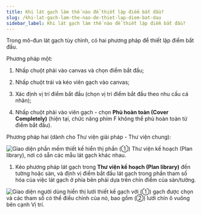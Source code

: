 ```yaml
---
title: Khi lát gạch làm thế nào để thiết lập điểm bắt đầu?
slug: /khi-lat-gach-lam-the-nao-de-thiet-lap-diem-bat-dau
sidebar_label: Khi lát gạch làm thế nào để thiết lập điểm bắt đầu?
---
```


Trong mô-đun lát gạch tùy chỉnh, có hai phương pháp để thiết lập điểm bắt đầu.

Phương pháp một:

1. Nhấp chuột phải vào canvas và chọn điểm bắt đầu;

2. Nhấp chuột trái và kéo viên gạch vào canvas;

3. Xác định vị trí điểm bắt đầu (chọn vị trí điểm bắt đầu theo nhu cầu cá nhân);

4. Nhấp chuột phải vào viên gạch - chọn **Phủ hoàn toàn (Cover Completely)** (hiện tại, chức năng phím F không thể phủ hoàn toàn từ điểm bắt đầu).

Phương pháp hai (dành cho Thư viện giải pháp - Thư viện chung):

![Giao diện phần mềm thiết kế hiển thị phần (①) Thư viện kế hoạch (Plan library), nơi có sẵn các mẫu lát gạch khác nhau.](https://storage.googleapis.com/jegavn_kb/images/02ffaae3-a3ea-4768-9f65-e862004bd240.png)

1. Kéo phương pháp lát gạch trong **Thư viện kế hoạch (Plan library)** đến tường hoặc sàn, và định vị điểm bắt đầu lát gạch trong phần tham số hóa của việc lát gạch ở phía bên phải dựa trên chín điểm của sàn/tường.

![Giao diện người dùng hiển thị lưới thiết kế gạch với (①) gạch được chọn và các tham số có thể điều chỉnh của nó, bao gồm (②) lưới chín ô vuông bên cạnh Vị trí.](https://storage.googleapis.com/jegavn_kb/images/a7bc7f3c-7279-4cd6-a783-d0489113528c.png)
